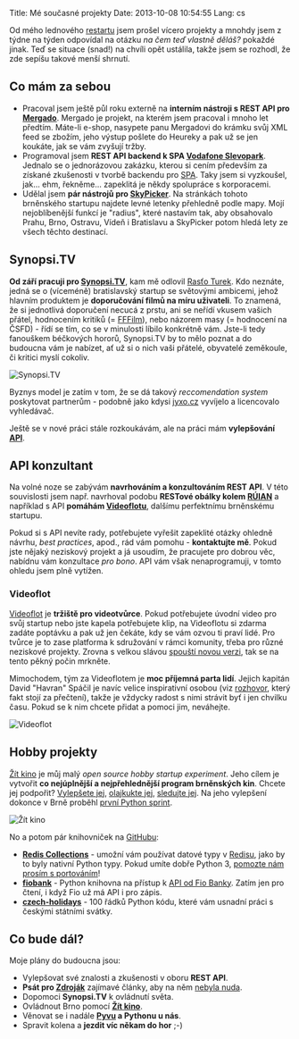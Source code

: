 Title: Mé současné projekty
Date: 2013-10-08 10:54:55
Lang: cs

Od mého lednového [restartu]({filename}/2012-11-04_restart.md) jsem prošel vícero projekty a mnohdy jsem z týdne na týden odpovídal na otázku *na čem teď vlastně děláš?* pokaždé jinak. Teď se situace (snad!) na chvíli opět ustálila, takže jsem se rozhodl, že zde sepíšu takové menší shrnutí.

## Co mám za sebou

- Pracoval jsem ještě půl roku externě na **interním nástroji s REST API pro [Mergado](http://mergado.cz/)**. Mergado je projekt, na kterém jsem pracoval i mnoho let předtím. Máte-li e-shop, nasypete panu Mergadovi do krámku svůj XML feed se zbožím, jeho výstup pošlete do Heureky a pak už se jen koukáte, jak se vám zvyšují tržby.
- Programoval jsem **REST API backend k SPA [Vodafone Slevopark](http://slevopark.vodafone.cz/)**. Jednalo se o jednorázovou zakázku, kterou si cením především za získané zkušenosti v tvorbě backendu pro [SPA](https://en.wikipedia.org/wiki/Single-page_application). Taky jsem si vyzkoušel, jak... ehm, řekněme... zapeklitá je někdy spolupráce s korporacemi.
- Udělal jsem **pár nástrojů pro [SkyPicker](http://skypicker.com/)**. Na stránkách tohoto brněnského startupu najdete levné letenky přehledně podle mapy. Mojí nejoblíbenější funkcí je "radius", které nastavím tak, aby obsahovalo Prahu, Brno, Ostravu, Vídeň i Bratislavu a SkyPicker potom hledá lety ze všech těchto destinací.

## Synopsi.TV

**Od září pracuji pro [Synopsi.TV](http://synopsi.tv/)**, kam mě odlovil [Rasťo Turek](http://turek.co/). Kdo neznáte, jedná se o (víceméně) bratislavský startup se světovými ambicemi, jehož hlavním produktem je **doporučování filmů na míru uživateli**. To znamená, že si jednotlivá doporučení necucá z prstu, ani se neřídí vkusem vašich přátel, hodnocením kritiků (= [FFFilm](http://fffilm.name/)), nebo názorem masy (= hodnocení na ČSFD) - řídí se tím, co se v minulosti líbilo konkrétně vám. Jste-li tedy fanouškem béčkových hororů, Synopsi.TV by to mělo poznat a do budoucna vám je nabízet, ať už si o nich vaši přátelé, obyvatelé zeměkoule, či kritici myslí cokoliv.

![Synopsi.TV]({static}/images/stv.jpg)

Byznys model je zatím v tom, že se dá takový *reccomendation system* poskytovat partnerům - podobně jako kdysi [jyxo.cz](https://cs.wikipedia.org/wiki/Jyxo.cz) vyvíjelo a licencovalo vyhledávač.

Ještě se v nové práci stále rozkoukávám, ale na práci mám **vylepšování [API](https://developers.synopsi.tv/)**.

## API konzultant

Na volné noze se zabývám **navrhováním a konzultováním REST API**. V této souvislosti jsem např. navrhoval podobu **RESTové obálky kolem [RÚIAN](http://vdp.cuzk.cz/)** a například s API **pomáhám [Videoflotu](http://www.videoflot.com/)**, dalšímu perfektnímu brněnskému startupu.

Pokud si s API nevíte rady, potřebujete vyřešit zapeklité otázky ohledně návrhu, *best practices*, apod., rád vám pomohu - **kontaktujte mě**. Pokud jste nějaký neziskový projekt a já usoudím, že pracujete pro dobrou věc, nabídnu vám konzultace *pro bono*. API vám však nenaprogramuji, v tomto ohledu jsem plně vytížen.

### Videoflot

[Videoflot](http://www.videoflot.com/) je **tržiště pro videotvůrce**. Pokud potřebujete úvodní video pro svůj startup nebo jste kapela potřebujete klip, na Videoflotu si zdarma zadáte poptávku a pak už jen čekáte, kdy se vám ozvou ti praví lidé. Pro tvůrce je to zase platforma k sdružování v rámci komunity, třeba pro různé neziskové projekty. Zrovna s velkou slávou [spouští novou verzi](https://www.facebook.com/events/584749094919023/591573977569868/), tak se na tento pěkný počin mrkněte.

Mimochodem, tým za Videoflotem je **moc příjemná parta lidí**. Jejich kapitán David "Havran" Spáčil je navíc velice inspirativní osobou (viz [rozhovor](http://www.babelguide.com/case-studies/david-spacil-from-studying-camels-to-video-community-site-in-chile), který fakt stojí za přečtení), takže je vždycky radost s nimi strávit byť i jen chvilku času. Pokud se k nim chcete přidat a pomoci jim, neváhejte.

![Videoflot]({static}/images/videoflot.jpg)

## Hobby projekty

[Žít kino](http://zitkino.cz/) je můj malý *open source hobby startup experiment*. Jeho cílem je vytvořit **co nejúplnější a nejpřehlednější program brněnských kin**. Chcete jej podpořit? [Vylepšete jej](https://github.com/honzajavorek/zitkino/), [olajkukte jej](https://www.facebook.com/zitkino), [sledujte jej](https://twitter.com/zitkino). Na jeho vylepšení dokonce v Brně proběhl [první Python sprint](https://www.facebook.com/events/316558888489555/).

![Žít kino]({static}/images/zitkino.png)

No a potom pár knihovniček na [GitHubu](https://github.com/honzajavorek/):

- **[Redis Collections](https://github.com/honzajavorek/redis-collections)** - umožní vám používat datové typy v [Redisu](http://redis.io/), jako by to byly nativní Python typy. Pokud umíte dobře Python 3, [pomozte nám prosím s portováním](https://github.com/honzajavorek/redis-collections/pull/22)!
- **[fiobank](https://github.com/honzajavorek/fiobank)** - Python knihovna na přístup k [API od Fio Banky](http://www.fio.cz/bank-services/internetbanking-api). Zatím jen pro čtení, i když Fio už má API i pro zápis.
- **[czech-holidays](https://github.com/honzajavorek/czech-holidays)** - 100 řádků Python kódu, které vám usnadní práci s českými státními svátky.

## Co bude dál?

Moje plány do budoucna jsou:

- Vylepšovat své znalosti a zkušenosti v oboru **REST API**.
- **Psát pro [Zdroják](http://zdrojak.cz/)** zajímavé články, aby na něm [nebyla nuda](http://www.misantrop.info/jak-necist-zdrojak/).
- Dopomoci **Synopsi.TV** k ovládnutí světa.
- Ovládnout Brno pomocí **[Žít kino](http://zitkino.cz/)**.
- Věnovat se i nadále **[Pyvu](http://python.cz/#pyvo) a Pythonu u nás**.
- Spravit kolena a **jezdit víc někam do hor** ;-)
